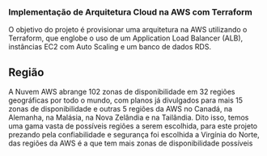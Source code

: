 ### Implementação de Arquitetura Cloud na AWS com Terraform

O objetivo do projeto é provisionar uma arquitetura na AWS utilizando o Terraform, que englobe o uso de um Application Load Balancer (ALB), instâncias EC2 com Auto Scaling e um banco de dados RDS.

## Região

A Nuvem AWS abrange 102 zonas de disponibilidade em 32 regiões geográficas por todo o mundo, com planos já divulgados para mais 15 zonas de disponibilidade e outras 5 regiões da AWS no Canadá, na Alemanha, na Malásia, na Nova Zelândia e na Tailândia.
Dito isso, temos uma gama vasta de possíveis regiões a serem escolhida, para este projeto prezando pela confiabilidade e segurança foi escolhida a Virgínia do Norte, das regiões da AWS é a que tem mais zonas de disponibilidade possíveis
